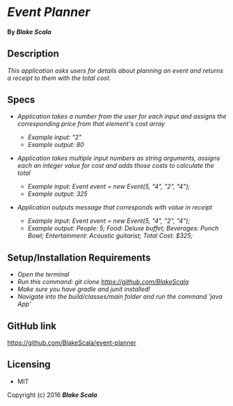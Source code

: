 # _Event Planner_

#### By _Blake Scala_

## Description

_This application asks users for details about planning an event and returns a receipt to them with the total cost._

## Specs
* _Application takes a number from the user for each input and assigns the corresponding price from that element's cost array_
  * _Example input: "2"_
  * _Example output: 80_

* _Application takes multiple input numbers as string arguments, assigns each an integer value for cost and adds those costs to calculate the total_
  * _Example input: Event event = new Event(5, "4", "2", "4");_
  * _Example output: 325_

* _Application outputs message that corresponds with value in receipt_
  * _Example input: Event event = new Event(5, "4", "2", "4");_
  * _Example output: People: 5; Food: Deluxe buffet; Beverages: Punch Bowl; Entertainment: Acoustic guitarist; Total Cost: $325;_


## Setup/Installation Requirements

* _Open the terminal_
* _Run this command: git clone https://github.com/BlakeScala_
* _Make sure you have gradle and junit installed!_
* _Navigate into the build/classes/main folder and run the command 'java App'_


## GitHub link

https://github.com/BlakeScala/event-planner

## Licensing

* MIT

Copyright (c) 2016 **_Blake Scala_**
